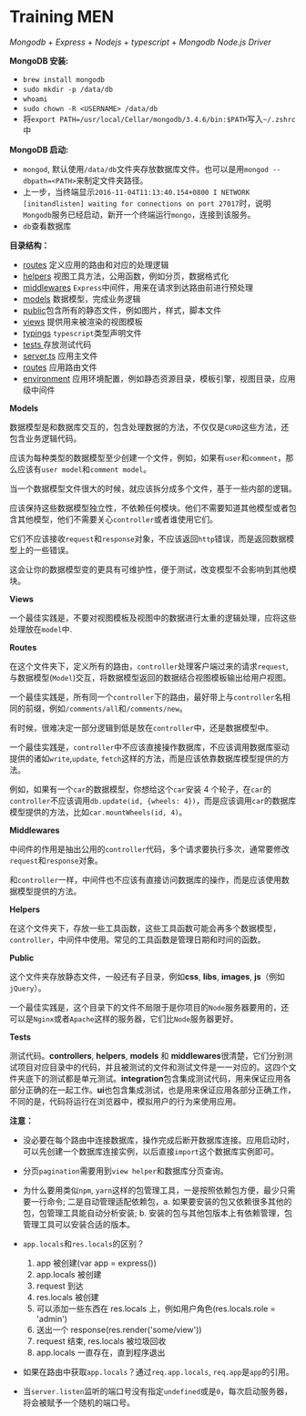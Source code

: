 # Training MEN

_Mongodb_ + _Express_ + _Nodejs_ + _typescript_ + _Mongodb Node.js Driver_

**MongoDB 安装:**

* `brew install mongodb`
* `sudo mkdir -p /data/db`
* `whoami`
* `sudo chown -R <USERNAME> /data/db`
* 将`export PATH=/usr/local/Cellar/mongodb/3.4.6/bin:$PATH`写入`~/.zshrc`中

**MongoDB 启动:**

* `mongod`, 默认使用`/data/db`文件夹存放数据库文件。也可以是用`mongod --dbpath=<PATH>`来制定文件夹路径。
* 上一步，当终端显示`2016-11-04T11:13:40.154+0800 I NETWORK [initandlisten] waiting for connections on port 27017`时，说明`Mongodb`服务已经启动，新开一个终端运行`mongo`，连接到该服务。
* `db`查看数据库

**目录结构：**

* [routes](./src/routes) 定义应用的路由和对应的处理逻辑
* [helpers](./src/helpers) 视图工具方法，公用函数，例如分页，数据格式化
* [middlewares](./src/middlewares) `Express`中间件，用来在请求到达路由前进行预处理
* [models](./src/models) 数据模型，完成业务逻辑
* [public](./src/public)包含所有的静态文件，例如图片，样式，脚本文件
* [views](./src/views) 提供用来被渲染的视图模板
* [typings](./src/typings) `typescript`类型声明文件
* [tests ](./tests)存放测试代码
* [server.ts](./src/server.ts) 应用主文件
* [routes](./src/routes) 应用路由文件
* [environment](./src/environment) 应用环境配置，例如静态资源目录，模板引擎，视图目录，应用级中间件

**Models**

数据模型是和数据库交互的，包含处理数据的方法，不仅仅是`CURD`这些方法，还包含业务逻辑代码。

应该为每种类型的数据模型至少创建一个文件，例如，如果有`user`和`comment`，那么应该有`user model`和`comment model`。

当一个数据模型文件很大的时候，就应该拆分成多个文件，基于一些内部的逻辑。

应该保持这些数据模型独立性，不依赖任何模块。他们不需要知道其他模型或者包含其他模型，他们不需要关心`controller`或者谁使用它们。

它们不应该接收`request`和`response`对象，不应该返回`http`错误，而是返回数据模型上的一些错误。

这会让你的数据模型变的更具有可维护性，便于测试，改变模型不会影响到其他模块。

**Views**

一个最佳实践是，不要对视图模板及视图中的数据进行太重的逻辑处理，应将这些处理放在`model`中.

**Routes**

在这个文件夹下，定义所有的路由，`controller`处理客户端过来的请求`request`, 与数据模型(`Model`)交互，将数据模型返回的数据结合视图模板输出给用户视图。

一个最佳实践是，所有同一个`controller`下的路由，最好带上与`controller`名相同的前缀，例如`/comments/all`和`/comments/new`。

有时候，很难决定一部分逻辑到低是放在`controller`中，还是数据模型中。

一个最佳实践是，`controller`中不应该直接操作数据库，不应该调用数据库驱动提供的诸如`write`,`update`, `fetch`这样的方法，而是应该依靠数据库模型提供的方法。

例如，如果有一个`car`的数据模型，你想给这个`car`安装 4 个轮子，在`car`的`controller`不应该调用`db.update(id, {wheels: 4})`，而是应该调用`car`的数据库模型提供的方法，比如`car.mountWheels(id, 4)`。

**Middlewares**

中间件的作用是抽出公用的`controller`代码，多个请求要执行多次，通常要修改`request`和`response`对象。

和`controller`一样，中间件也不应该有直接访问数据库的操作，而是应该使用数据模型提供的方法。

**Helpers**

在这个文件夹下，存放一些工具函数，这些工具函数可能会再多个数据模型，`controller`，中间件中使用。常见的工具函数是管理日期和时间的函数。

**Public**

这个文件夹存放静态文件，一般还有子目录，例如**css**, **libs**, **images**, **js**（例如`jQuery`）。

一个最佳实践是，这个目录下的文件不局限于是你项目的`Node`服务器要用的，还可以是`Nginx`或者`Apache`这样的服务器，它们比`Node`服务器更好。

**Tests**

测试代码。**controllers**, **helpers**, **models** 和 **middlewares**很清楚，它们分别测试项目对应目录中的代码，并且被测试的文件和测试文件是一一对应的。这四个文件夹底下的测试都是单元测试。**integration**包含集成测试代码，用来保证应用各部分正确的在一起工作。**ui**也包含集成测试，也是用来保证应用各部分正确工作，不同的是，代码将运行在浏览器中，模拟用户的行为来使用应用。

**注意：**

* 没必要在每个路由中连接数据库，操作完成后断开数据库连接。应用启动时，可以先创建一个数据库连接实例，以后直接`import`这个数据库实例即可。

* 分页`pagination`需要用到`view helper`和数据库分页查询。

* 为什么要用类似`npm`, `yarn`这样的包管理工具，一是按照依赖包方便，最少只需要一行命令; 二是自动管理适配依赖包，a. 如果要安装的包又依赖很多其他的包，包管理工具能自动分析安装; b. 安装的包与其他包版本上有依赖管理，包管理工具可以安装合适的版本。

* `app.locals`和`res.locals`的区别？

  1. app 被创建(var app = express())
  2. app.locals 被创建
  3. request 到达
  4. res.locals 被创建
  5. 可以添加一些东西在 res.locals 上，例如用户角色(res.locals.role = 'admin')
  6. 送出一个 response(res.render('some/view'))
  7. request 结束, res.locals 被垃圾回收
  8. app.locals 一直存在，直到程序退出

* 如果在路由中获取`app.locals`？通过`req.app.locals`, `req.app`是`app`的引用。

* 当`server.listen`监听的端口号没有指定`undefined`或是`0`，每次启动服务器，将会被赋予一个随机的端口号。
